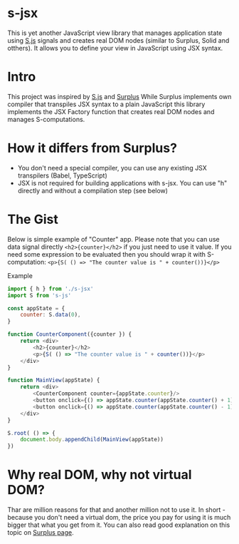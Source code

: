 # s-jsx
This is yet another JavaScript view library that manages application state using [S.js](https://github.com/adamhaile/S) signals and creates real DOM nodes (similar to Surplus, Solid and otthers).
It allows you to define your view in JavaScript using JSX syntax.

# Intro
This project was inspired by [S.js](https://github.com/adamhaile/S) and [Surplus](https://github.com/adamhaile/surplus)
While Surplus implements own compiler that transpiles JSX syntax to a plain JavaScript this library implements the JSX Factory function that creates real DOM nodes and manages S-computations. 

# How it differs from Surplus?
- You don't need a special compiler, you can use any existing JSX transpilers (Babel, TypeScript)
- JSX is not required for building applications with s-jsx. You can use "h" directly and without a compilation step (see below)

# The Gist

Below is simple example of "Counter" app. Please note that you can use data signal directly `<h2>{counter}</h2>` if you just need to use it value. 
If you need some expression to be evaluated then you should wrap it with S-computation: 
`<p>{S( () => "The counter value is " + counter())}</p>`

Example

```javascript
import { h } from './s-jsx'
import S from 's-js'

const appState = {
    counter: S.data(0),
}

function CounterComponent({counter }) {
    return <div>        
        <h2>{counter}</h2>
        <p>{S( () => "The counter value is " + counter())}</p>
    </div>
}

function MainView(appState) {
    return <div>
        <CounterComponent counter={appState.counter}/>
        <button onclick={() => appState.counter(appState.counter() + 1)}>inc</button>
        <button onclick={() => appState.counter(appState.counter() - 1)}>dec</button>
    </div>
}

S.root( () => {
    document.body.appendChild(MainView(appState))
})
```

# Why real DOM, why not virtual DOM?
Thar are million reasons for that and another million not to use it. 
In short - because you don't need a virtual dom, the price you pay for using it is much bigger that what you get from it.
You can also read good explanation on this topic on [Surplus page](https://github.com/adamhaile/surplus).
